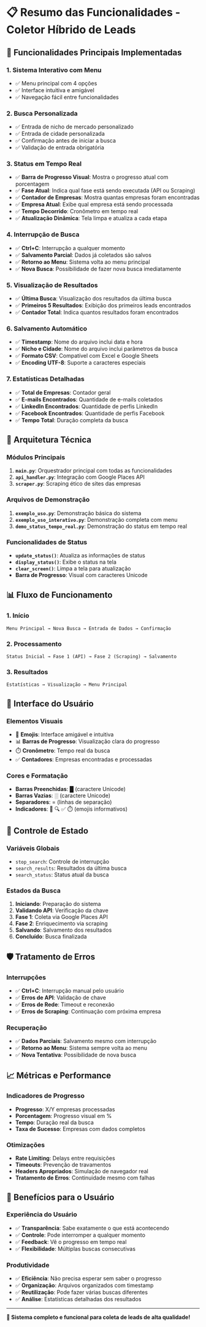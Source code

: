 # 📋 Resumo das Funcionalidades - Coletor Híbrido de Leads

## 🎯 Funcionalidades Principais Implementadas

### 1. **Sistema Interativo com Menu**

- ✅ Menu principal com 4 opções
- ✅ Interface intuitiva e amigável
- ✅ Navegação fácil entre funcionalidades

### 2. **Busca Personalizada**

- ✅ Entrada de nicho de mercado personalizado
- ✅ Entrada de cidade personalizada
- ✅ Confirmação antes de iniciar a busca
- ✅ Validação de entrada obrigatória

### 3. **Status em Tempo Real**

- ✅ **Barra de Progresso Visual**: Mostra o progresso atual com porcentagem
- ✅ **Fase Atual**: Indica qual fase está sendo executada (API ou Scraping)
- ✅ **Contador de Empresas**: Mostra quantas empresas foram encontradas
- ✅ **Empresa Atual**: Exibe qual empresa está sendo processada
- ✅ **Tempo Decorrido**: Cronômetro em tempo real
- ✅ **Atualização Dinâmica**: Tela limpa e atualiza a cada etapa

### 4. **Interrupção de Busca**

- ✅ **Ctrl+C**: Interrupção a qualquer momento
- ✅ **Salvamento Parcial**: Dados já coletados são salvos
- ✅ **Retorno ao Menu**: Sistema volta ao menu principal
- ✅ **Nova Busca**: Possibilidade de fazer nova busca imediatamente

### 5. **Visualização de Resultados**

- ✅ **Última Busca**: Visualização dos resultados da última busca
- ✅ **Primeiros 5 Resultados**: Exibição dos primeiros leads encontrados
- ✅ **Contador Total**: Indica quantos resultados foram encontrados

### 6. **Salvamento Automático**

- ✅ **Timestamp**: Nome do arquivo inclui data e hora
- ✅ **Nicho e Cidade**: Nome do arquivo inclui parâmetros da busca
- ✅ **Formato CSV**: Compatível com Excel e Google Sheets
- ✅ **Encoding UTF-8**: Suporte a caracteres especiais

### 7. **Estatísticas Detalhadas**

- ✅ **Total de Empresas**: Contador geral
- ✅ **E-mails Encontrados**: Quantidade de e-mails coletados
- ✅ **LinkedIn Encontrados**: Quantidade de perfis LinkedIn
- ✅ **Facebook Encontrados**: Quantidade de perfis Facebook
- ✅ **Tempo Total**: Duração completa da busca

## 🔧 Arquitetura Técnica

### **Módulos Principais**

1. **`main.py`**: Orquestrador principal com todas as funcionalidades
2. **`api_handler.py`**: Integração com Google Places API
3. **`scraper.py`**: Scraping ético de sites das empresas

### **Arquivos de Demonstração**

1. **`exemplo_uso.py`**: Demonstração básica do sistema
2. **`exemplo_uso_interativo.py`**: Demonstração completa com menu
3. **`demo_status_tempo_real.py`**: Demonstração do status em tempo real

### **Funcionalidades de Status**

- **`update_status()`**: Atualiza as informações de status
- **`display_status()`**: Exibe o status na tela
- **`clear_screen()`**: Limpa a tela para atualização
- **Barra de Progresso**: Visual com caracteres Unicode

## 📊 Fluxo de Funcionamento

### **1. Início**

```
Menu Principal → Nova Busca → Entrada de Dados → Confirmação
```

### **2. Processamento**

```
Status Inicial → Fase 1 (API) → Fase 2 (Scraping) → Salvamento
```

### **3. Resultados**

```
Estatísticas → Visualização → Menu Principal
```

## 🎨 Interface do Usuário

### **Elementos Visuais**

- 🚀 **Emojis**: Interface amigável e intuitiva
- 📊 **Barras de Progresso**: Visualização clara do progresso
- ⏱️ **Cronômetro**: Tempo real da busca
- ✅ **Contadores**: Empresas encontradas e processadas

### **Cores e Formatação**

- **Barras Preenchidas**: █ (caractere Unicode)
- **Barras Vazias**: ░ (caractere Unicode)
- **Separadores**: = (linhas de separação)
- **Indicadores**: 📡 🔍 ✅ ⏱️ (emojis informativos)

## 🔄 Controle de Estado

### **Variáveis Globais**

- `stop_search`: Controle de interrupção
- `search_results`: Resultados da última busca
- `search_status`: Status atual da busca

### **Estados da Busca**

1. **Iniciando**: Preparação do sistema
2. **Validando API**: Verificação da chave
3. **Fase 1**: Coleta via Google Places API
4. **Fase 2**: Enriquecimento via scraping
5. **Salvando**: Salvamento dos resultados
6. **Concluído**: Busca finalizada

## 🛡️ Tratamento de Erros

### **Interrupções**

- ✅ **Ctrl+C**: Interrupção manual pelo usuário
- ✅ **Erros de API**: Validação de chave
- ✅ **Erros de Rede**: Timeout e reconexão
- ✅ **Erros de Scraping**: Continuação com próxima empresa

### **Recuperação**

- ✅ **Dados Parciais**: Salvamento mesmo com interrupção
- ✅ **Retorno ao Menu**: Sistema sempre volta ao menu
- ✅ **Nova Tentativa**: Possibilidade de nova busca

## 📈 Métricas e Performance

### **Indicadores de Progresso**

- **Progresso**: X/Y empresas processadas
- **Porcentagem**: Progresso visual em %
- **Tempo**: Duração real da busca
- **Taxa de Sucesso**: Empresas com dados completos

### **Otimizações**

- **Rate Limiting**: Delays entre requisições
- **Timeouts**: Prevenção de travamentos
- **Headers Apropriados**: Simulação de navegador real
- **Tratamento de Erros**: Continuidade mesmo com falhas

## 🎯 Benefícios para o Usuário

### **Experiência do Usuário**

- ✅ **Transparência**: Sabe exatamente o que está acontecendo
- ✅ **Controle**: Pode interromper a qualquer momento
- ✅ **Feedback**: Vê o progresso em tempo real
- ✅ **Flexibilidade**: Múltiplas buscas consecutivas

### **Produtividade**

- ✅ **Eficiência**: Não precisa esperar sem saber o progresso
- ✅ **Organização**: Arquivos organizados com timestamp
- ✅ **Reutilização**: Pode fazer várias buscas diferentes
- ✅ **Análise**: Estatísticas detalhadas dos resultados

---

**🎉 Sistema completo e funcional para coleta de leads de alta qualidade!**
